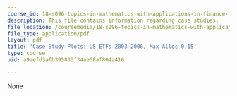 ```yaml
---
course_id: 18-s096-topics-in-mathematics-with-applications-in-finance-fall-2013
description: This file contains information regarding case studies.
file_location: /coursemedia/18-s096-topics-in-mathematics-with-applications-in-finance-fall-2013/a9aefd3afb395833f34ae58af804a416_MIT18_S096F13_ETF_pridB_15.pdf
file_type: application/pdf
layout: pdf
title: 'Case Study Plots: US ETFs 2003-2006, Max Alloc 0.15'
type: course
uid: a9aefd3afb395833f34ae58af804a416

---
```

None